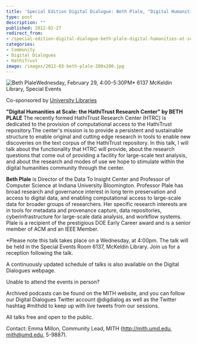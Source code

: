 ```yaml
---
title: 'Special Edition Digital Dialogue: Beth Plale, "Digital Humanities at Scale: the HathiTrust Research Center"'
type: post
description: ""
published: 2012-02-27
redirect_from: 
- /special-edition-digital-dialogue-beth-plale-digital-humanities-at-scale-the-hathitrust-research-center/
categories:
- Community
- Digital Dialogues
- HathiTrust
image: /images/2012-03-beth-plale-200x200.jpg
---
```

![Beth Plale](/images/2012-03-beth-plale-200x200.jpg)Wednesday, February 29, 4:00-5:30PM\* 6137 McKeldin Library, Special Events

Co-sponsored by [University Libraries](http://www.lib.umd.edu/)

**"Digital Humanities at Scale: the HathiTrust Research Center" by BETH PLALE** The recently formed HathiTrust Research Center (HTRC) is dedicated to the provision of computational access to the HathiTrust repository.The center's mission is to provide a persistent and sustainable structure to enable original and cutting edge research in tools to enable new discoveries on the text corpus of the HathiTrust repository. In this talk, I will talk about the functionality that HTRC will provide, about the research questions that come out of providing a facility for large-scale text analysis, and about the research and modes of use we hope to stimulate within the digital humanities community through the center.

**Beth Plale** is Director of the Data To Insight Center and Professor of Computer Science at Indiana University Bloomington. Professor Plale has broad research and governance interest in long term preservation and access to digital data, and enabling computational access to large-scale data for broader groups of researchers. Her specific research interests are in tools for metadata and provenance capture, data repositories, cyberinfrastructure for large-scale data analysis, and workflow systems. Plale is a recipient of the prestigious DOE Early Career award and is a senior member of ACM and an IEEE Member.

\*Please note this talk takes place on a Wednesday, at 4:00pm. The talk will be held in the Special Events Room 6137, McKeldin Library. Join us for a reception following the talk.

A continuously updated schedule of talks is also available on the Digital Dialogues webpage.

Unable to attend the events in person?

Archived podcasts can be found on the MITH website, and you can follow our Digital Dialogues Twitter account @digdialog as well as the Twitter hashtag #mithdd to keep up with live tweets from our sessions.

All talks free and open to the public.

Contact: Emma Millon, Community Lead, MITH (http://mith.umd.edu, mith@umd.edu, 5-9887).
